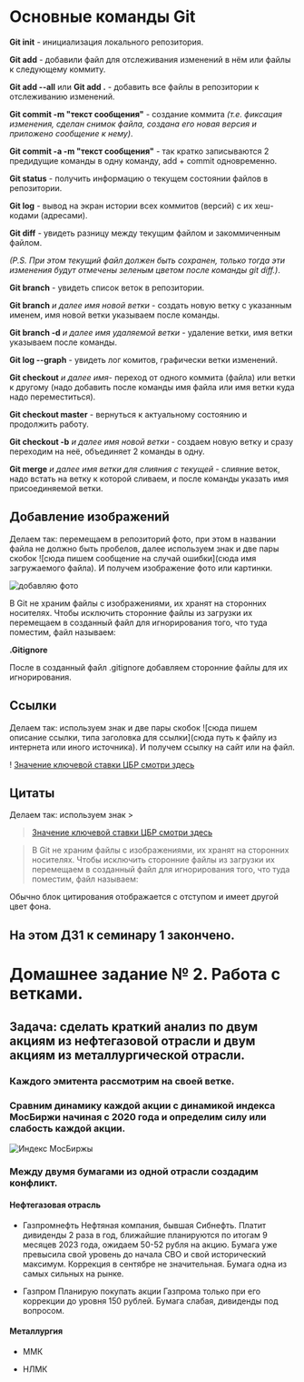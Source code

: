 # Основные команды Git

**Git init** - инициализация локального репозитория.

**Git add** - добавили файл для отслеживания изменений в нём или файлы к следующему коммиту.

**Git add --all**  или **Git add .** - добавить все файлы в репозитории к отслеживанию изменений. 

**Git commit -m "текст сообщения"** - создание коммита *(т.е. фиксация изменения, сделан снимок файла, создана его новая версия и приложено сообщение к нему)*.

**Git commit -a -m "текст сообщения"** - так кратко записываются 2 предидущие команды в одну команду, add + commit одновременно.

**Git status** - получить информацию о текущем состоянии файлов в репозитории.

**Git log** - вывод на экран истории всех коммитов (версий) с их хеш-кодами (адресами).


**Git diff** - увидеть разницу между текущим файлом и закоммиченным файлом.

*(P.S. При этом текущий файл должен быть сохранен, только тогда эти изменения будут отмечены зеленым цветом после команды git diff.)*.

**Git branch** - увидеть список веток в репозитории.

**Git branch** *и далее имя новой ветки* - создать новую ветку с указанным именем, имя новой ветки указываем после команды.

**Git branch -d** *и далее имя удаляемой ветки* - удаление ветки, имя ветки указываем после команды.

**Git log --graph** - увидеть лог комитов, графически ветки изменений.

**Git checkout** *и далее имя*- переход от одного коммита (файла) или ветки к другому (надо добавить после команды имя файла или имя ветки куда надо переместиться).

**Git checkout master** - вернуться к актуальному состоянию и продолжить работу.

**Git checkout -b** *и далее имя новой ветки* - создаем новую ветку и сразу переходим на неё, объединяет 2 команды в одну.

**Git merge** *и далее имя ветки для слияния с текущей* - слияние веток, надо встать на ветку к которой сливаем, и после команды указать имя присоединяемой ветки.

## Добавление изображений

Делаем так: перемещаем в репозиторий фото, при этом в названии файла не должно быть пробелов, далее используем знак и две пары скобок ![сюда пишем сообщение на случай ошибки](сюда имя загружаемого файла). И получем изображение фото или картинки.

![добавляю фото](Riga2.jpeg)

В Git не храним файлы с изображениями, их хранят на сторонних носителях. Чтобы исключить сторонние файлы из загрузки их перемещаем в созданный файл для игнорирования того, что туда поместим, файл называем:

**.Gitignore**

После в созданный файл .gitignore добавляем сторонние файлы для их игнорирования.

## Ссылки

Делаем так: используем знак и две пары скобок ![сюда пишем описание ссылки, типа заголовка для ссылки](сюда путь к файлу из интернета или иного источника). И получем ссылку на сайт или на файл.

! [Значение ключевой ставки ЦБР смотри здесь](https://cbr.ru)


## Цитаты

Делаем так: используем знак >

> [Значение ключевой ставки ЦБР смотри здесь](https://cbr.ru)

> В Git не храним файлы с изображениями, их хранят на сторонних носителях. Чтобы исключить сторонние файлы из загрузки их перемещаем в созданный файл для игнорирования того, что туда поместим, файл называем:

Обычно блок цитирования отображается с отступом и имеет другой цвет фона.

## На этом ДЗ1 к семинару 1 закончено.


# Домашнее задание № 2. Работа с ветками.

## Задача: сделать краткий анализ по двум акциям из нефтегазовой отрасли и двум акциям из металлургической отрасли.

### Каждого эмитента рассмотрим на своей ветке.

### Сравним динамику каждой акции с динамикой индекса МосБиржи начиная с 2020 года и определим силу или слабость каждой акции.


![Индекс МосБиржы](mbindex2.png)


### Между двумя бумагами из одной отрасли создадим конфликт.

#### Нефтегазовая отрасль

* Газпромнефть
Нефтяная компания, бывшая Сибнефть. 
Платит дивиденды 2 раза в год, ближайшие планируются по итогам 9 месяцев 2023 года, ожидаем 50-52 рубля на акцию.
Бумага уже превысила свой уровень до начала СВО и свой исторический максимум.
Коррекция в сентябре не значительная.
Бумага одна из самых сильных на рынке. 

* Газпром
Планирую покупать акции Газпрома только при его коррекции до уровня 150 рублей.  Бумага слабая, дивиденды под вопросом.


#### Металлургия

* ММК

* НЛМК

